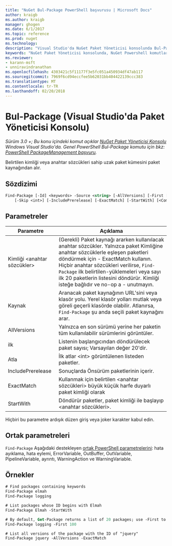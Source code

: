 ```yaml
---
title: "NuGet Bul-Package PowerShell başvurusu | Microsoft Docs"
author: kraigb
ms.author: kraigb
manager: ghogen
ms.date: 6/1/2017
ms.topic: reference
ms.prod: nuget
ms.technology: 
description: "Visual Studio'da NuGet Paket Yöneticisi konsolunda Bul-Package PowerShell komut başvurusu."
keywords: "NuGet Paket Yöneticisi konsolunda, NuGet Powershell komutları Bul paket NuGet Powershell başvurusu"
ms.reviewer:
- karann-msft
- unniravindranathan
ms.openlocfilehash: 4303421c5f11177f3e5fc051a450934df47ab117
ms.sourcegitcommit: 7969f6cd94eccfee5b62031bb404422139ccc383
ms.translationtype: MT
ms.contentlocale: tr-TR
ms.lasthandoff: 02/20/2018
---
```

# <a name="find-package-package-manager-console-in-visual-studio"></a>Bul-Package (Visual Studio'da Paket Yöneticisi Konsolu)

*Sürüm 3.0 +; Bu konu içindeki komut açıklar [NuGet Paket Yöneticisi Konsolu](package-manager-console.md) Windows Visual Studio'da. Genel PowerShell Bul-Package komutu için bkz: [PowerShell PackageManagement başvuru](/powershell/module/packagemanagement/?view=powershell-6).*

Belirtilen kimliği veya anahtar sözcükleri sahip uzak paket kümesini paket kaynağından alır.

## <a name="syntax"></a>Sözdizimi

```ps
Find-Package [-Id] <keywords> -Source <string> [-AllVersions] [-First [<int>]]
    [-Skip <int>] [-IncludePrerelease] [-ExactMatch] [-StartWith] [<CommonParameters>]
```

## <a name="parameters"></a>Parametreler

| Parametre | Açıklama |
| --- | --- |
| Kimliği &lt;anahtar sözcükler&gt; | (Gerekli) Paket kaynağı ararken kullanılacak anahtar sözcükler. Yalnızca paket Kimliğine anahtar sözcüklerle eşleşen paketleri döndürmek için - ExactMatch kullanın. Hiçbir anahtar sözcükleri verilirse, `Find-Package` ilk belirtilen-yüklemeleri veya sayı ilk 20 paketlerin listesini döndürür. Kimliği isteğe bağlıdır ve no-op a - unutmayın. |
| Kaynak | Aranacak paket kaynağının URL'sini veya klasör yolu. Yerel klasör yolları mutlak veya göreli geçerli klasörde olabilir. Atlanırsa, `Find-Package` şu anda seçili paket kaynağını arar. |
| AllVersions | Yalnızca en son sürümü yerine her paketin tüm kullanılabilir sürümlerini görüntüler. |
| ilk | Listenin başlangıcından döndürülecek paket sayısı; Varsayılan değer 20'dir. |
| Atla | İlk atlar &lt;int&gt; görüntülenen listeden paketler.  |
| IncludePrerelease | Sonuçlarda Önsürüm paketlerinin içerir. |
| ExactMatch | Kullanmak için belirtilen &lt;anahtar sözcükleri&gt; büyük küçük harfe duyarlı paket kimliği olarak |
| StartWith | Döndürür paketler, paket kimliği ile başlayıp &lt;anahtar sözcükleri&gt;. |

Hiçbiri bu parametre ardışık düzen giriş veya joker karakter kabul edin.

## <a name="common-parameters"></a>Ortak parametreleri

`Find-Package` Aşağıdaki destekleyen [ortak PowerShell parametrelerini](http://go.microsoft.com/fwlink/?LinkID=113216): hata ayıklama, hata eylemi, ErrorVariable, OutBuffer, OutVariable, PipelineVariable, ayrıntı, WarningAction ve WarningVariable.

## <a name="examples"></a>Örnekler

```ps
# Find packages containing keywords
Find-Package elmah
Find-Package logging

# List packages whose ID begins with Elmah
Find-Package Elmah -StartWith

# By default, Get-Package returns a list of 20 packages; use -First to show more
Find-Package logging -First 100

# List all versions of the package with the ID of "jquery"
Find-Package jquery -AllVersions -ExactMatch
```
